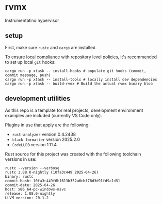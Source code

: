 # rvmx

Instrumentatino hypervisor

## setup

First, make sure `rustc` and `cargo` are installed.

To ensure local compliance with repository level policies, it's recommended to set up local `git` hooks:

```
cargo run -p xtask -- install-hooks # populate git hooks (commit, commit message, push)
cargo run -p xtask -- install-tools # locally install dev dependencies
cargo run -p xtask -- build-rvmx # Build the actual rvmx binary blob
```

## development utilities

As this repo is a template for real projects, development environment examples are included (currently VS Code only).

Plugins in use that apply are the following:

- `rust-analyzer` version 0.4.2438
- `black formatter` version 2025.2.0
- `CodeLLDB` version 1.11.4

Rust source for this project was created with the following toolchain versions in use:

```
rustc --version --verbose
rustc 1.88.0-nightly (10fa3c449 2025-04-26)
binary: rustc
commit-hash: 10fa3c449f6b1613b352a6cbf78d3d91fd9a1d81
commit-date: 2025-04-26
host: x86_64-pc-windows-msvc
release: 1.88.0-nightly
LLVM version: 20.1.2
```
